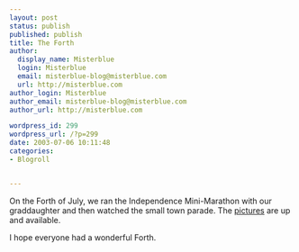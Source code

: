 ```yaml
---
layout: post
status: publish
published: publish
title: The Forth
author:
  display_name: Misterblue
  login: Misterblue
  email: misterblue-blog@misterblue.com
  url: http://misterblue.com
author_login: Misterblue
author_email: misterblue-blog@misterblue.com
author_url: http://misterblue.com

wordpress_id: 299
wordpress_url: /?p=299
date: 2003-07-06 10:11:48
categories:
- Blogroll


---
```

<p>
On the Forth of July, we ran the Independence Mini-Marathon with our graddaughter and  then watched the small town parade. 
The
<a href="http://pics.misterblue.com/20030704-MiniMarathon/">pictures</a>
are up and available.
</p>
<p>
I hope everyone had a wonderful Forth.
</p>
